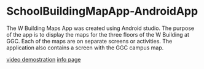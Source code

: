 # SchoolBuildingMapApp-AndroidApp
The W Building Maps App was created using Android studio. The purpose of the app is to display the maps for the three floors of the W Building at GGC. Each of the maps are on separate screens or activities. The application also contains a screen with the GGC campus map.

[video demostration](https://drive.google.com/file/d/1rHDMMK6dAww0qEs0RXOHP7Sz9zd7Ckvd/view)
[info page](https://www.vialivetext.com/showcases?title=VyUyMEJ1aWxkaW5nJTIwQXBwJTIwLSUyMEFuZHJvaWQlMjBBcHBsaWNhdGlvbg==#/show/5e305d5a3bf5f016b5d45c70)
